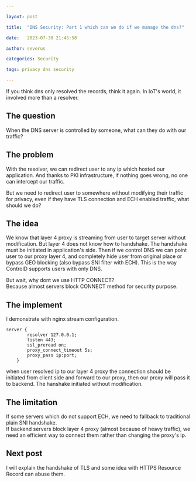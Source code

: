 ```yaml
---

layout: post

title:  "DNS Security: Part 1 which can we do if we manage the dns?"

date:   2023-07-30 21:45:58

author: severus

categories: Security

tags: privacy dns security

---
```


If you think dns only resolved the records, think it again. In IoT's world, it involved more than a resolver.

## The question
When the DNS server is controlled by someone, what can they do with our traffic?

## The problem
With the resolver, we can redirect user to any ip which hosted our application. And thanks to PKI infrastructure, if nothing goes wrong, no one can intercept our traffic.

But we need to redirect user to somewhere without modifying their traffic for privacy, even if they have TLS connection and ECH enabled traffic, what should we do?

## The idea
We know that layer 4 proxy is streaming from user to target server without modification. But layer 4 does not know how to handshake. The handshake must be initiated in application's side. Then if we control DNS we can point user to our proxy layer 4, and completely hide user from original place or bypass GEO blocking (also bypass SNI filter with ECH). This is the way ControlD supports users with only DNS.

But wait, why dont we use HTTP CONNECT?  
Because almost servers block CONNECT method for security purpose.

## The implement
I demonstrate with nginx stream configuration.

```
server {
        resolver 127.0.0.1;
        listen 443;
        ssl_preread on;
        proxy_connect_timeout 5s;
        proxy_pass ip:port;
    }
```

when user resolved ip to our layer 4 proxy the connection should be initiated from client side and forward to our proxy, then our proxy will pass it to backend. The hanshake initiated without modification.

## The limitation
If some servers which do not support ECH, we need to fallback to traditional plain SNI handshake.  
If backend servers block layer 4 proxy (almost because of heavy traffic), we need an efficient way to connect them rather than changing the proxy's ip.

## Next post
I will explain the handshake of TLS and some idea with HTTPS  Resource Record can abuse them.
